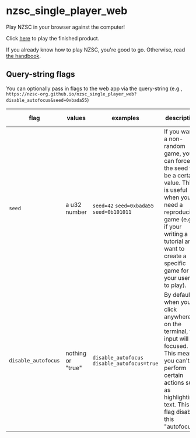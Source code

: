 # nzsc_single_player_web
Play NZSC in your browser against the computer!

Click [here](https://nzsc-org.github.io/nzsc_single_player_web) to play the finished product.

If you already know how to play NZSC, you're good to go. Otherwise, read [the handbook](https://nzsc-org.github.io/nzsc_handbook/book/).

## Query-string flags
You can optionally pass in flags to the web app via the query-string (e.g., `https://nzsc-org.github.io/nzsc_single_player_web?disable_autofocus&seed=0xbada55`)

| flag | values | examples | description | default behavior
| --- | --- | --- | --- | --- |
| `seed` | a u32 number | `seed=42` `seed=0xbada55` `seed=0b101011` | If you want a non-random game, you can force the seed to be a certain value. This is useful when you need a reproducible game (e.g., if your writing a tutorial and want to create a specific game for your users to play). | If you don't pass in an override seed, a random seed will be created at the start of the game. |
| `disable_autofocus` | nothing or "true" | `disable_autofocus` `disable_autofocus=true` | By default, when you click anywhere on the terminal, the input will be focused. This means you can't perform certain actions such as highlighting text. This flag disables this "autofocus". | If you don't pass in this flag, autofocus will remain enabled. |
